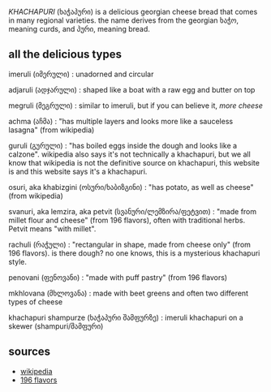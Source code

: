 _KHACHAPURI_ (ხაჭაპური) is a delicious georgian cheese bread that comes in many regional varieties. the name derives from the georgian ხაჭო, meaning curds, and პური, meaning bread.

## all the delicious types

imeruli (იმერული)
: unadorned and circular

adjaruli (ადჯარული)
: shaped like a boat with a raw egg and butter on top

megruli (მეგრული)
: similar to imeruli, but if you can believe it, _more cheese_

achma (აჩმა)
: "has multiple layers and looks more like a sauceless lasagna" (from wikipedia)

guruli (გურული)
: "has boiled eggs inside the dough and looks like a calzone". wikipedia also says it's not technically a khachapuri, but we all know that wikipedia is not the definitive source on khachapuri, this website is and this website says it's a khachapuri.

osuri, aka khabizgini (ოსური/ხაბიზგინი)
: "has potato, as well as cheese" (from wikipedia)

svanuri, aka lemzira, aka petvit (სვანური/ლემზირა/ფეტვით)
: "made from millet flour and cheese" (from 196 flavors), often with traditional herbs. Petvit means "with millet".

rachuli (რაჭული)
: "rectangular in shape, made from cheese only" (from 196 flavors). is there dough? no one knows, this is a mysterious khachapuri style.

penovani (ფენოვანი)
: "made with puff pastry" (from 196 flavors)

mkhlovana (მხლოვანა)
: made with beet greens and often two different types of cheese

khachapuri shampurze (ხაჭაპური შამფურზე)
: imeruli khachapuri on a skewer (shampuri/შამფური)

## sources

* [wikipedia](https://en.m.wikipedia.org/wiki/Khachapuri)
* [196 flavors](https://www.196flavors.com/georgia-khachapuri/)